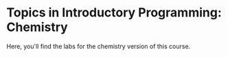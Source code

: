 # Topics in Introductory Programming: Chemistry

Here, you'll find the labs for the chemistry version of this course.
